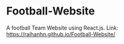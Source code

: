 # Football-Website
A football Team Website using React.js. Link:  https://raihanhn.github.io/Football-Website/
